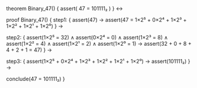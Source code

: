 theorem Binary_47() {
  assert(
    47 = 101111₂
  )
} ↔

proof Binary_47() {
  step1: {
    assert(47) →
    assert(47 = 1×2⁵ + 0×2⁴ + 1×2³ + 1×2² + 1×2¹ + 1×2⁰)
  } →
  
  step2: {
    assert(1×2⁵ = 32) ∧
    assert(0×2⁴ = 0) ∧
    assert(1×2³ = 8) ∧
    assert(1×2² = 4) ∧
    assert(1×2¹ = 2) ∧
    assert(1×2⁰ = 1) →
    assert(32 + 0 + 8 + 4 + 2 + 1 = 47)
  } →

  step3: {
    assert(1×2⁵ + 0×2⁴ + 1×2³ + 1×2² + 1×2¹ + 1×2⁰) →
    assert(101111₂)
  } →

  conclude(47 = 101111₂)
}